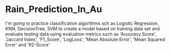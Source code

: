 # Rain_Prediction_In_Au
I'm going to practice classification algorithms sch as Logistic Regression, KNN, DecisionTree, SVM to create a model based on training data set and evaluate testing data using evaluation metrics such as 'Acuuracy Score', 'Jaccard Index', 'F1_Score', 'LogLoss', 'Mean Absolute Error', 'Mean Squared Error' and 'R2-Score'
